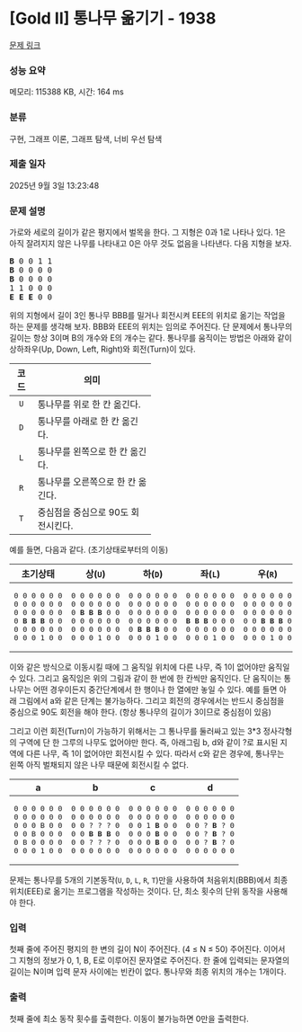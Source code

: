 # [Gold II] 통나무 옮기기 - 1938 

[문제 링크](https://www.acmicpc.net/problem/1938) 

### 성능 요약

메모리: 115388 KB, 시간: 164 ms

### 분류

구현, 그래프 이론, 그래프 탐색, 너비 우선 탐색

### 제출 일자

2025년 9월 3일 13:23:48

### 문제 설명

<p>가로와 세로의 길이가 같은 평지에서 벌목을 한다. 그 지형은 0과 1로 나타나 있다. 1은 아직 잘려지지 않은 나무를 나타내고 0은 아무 것도 없음을 나타낸다. 다음 지형을 보자.</p>

<pre><strong>B</strong> 0 0 1 1
<strong>B</strong> 0 0 0 0
<strong>B</strong> 0 0 0 0
1 1 0 0 0
<strong>E</strong> <strong>E</strong> <strong>E</strong> 0 0</pre>

<p>위의 지형에서 길이 3인 통나무 BBB를 밀거나 회전시켜 EEE의 위치로 옮기는 작업을 하는 문제를 생각해 보자. BBB와 EEE의 위치는 임의로 주어진다. 단 문제에서 통나무의 길이는 항상 3이며 B의 개수와 E의 개수는 같다. 통나무를 움직이는 방법은 아래와 같이 상하좌우(Up, Down, Left, Right)와 회전(Turn)이 있다.</p>

<table class="table table-bordered" style="width:50%">
	<thead>
		<tr>
			<th style="text-align: center;">코드</th>
			<th style="text-align: center;">의미</th>
		</tr>
	</thead>
	<tbody>
		<tr>
			<td style="text-align:center"><code>U</code></td>
			<td>통나무를 위로 한 칸 옮긴다.</td>
		</tr>
		<tr>
			<td style="text-align:center"><code>D</code></td>
			<td>통나무를 아래로 한 칸 옮긴다.</td>
		</tr>
		<tr>
			<td style="text-align:center"><code>L</code></td>
			<td>통나무를 왼쪽으로 한 칸 옮긴다.</td>
		</tr>
		<tr>
			<td style="text-align:center"><code>R</code></td>
			<td>통나무를 오른쪽으로 한 칸 옮긴다.</td>
		</tr>
		<tr>
			<td style="text-align:center"><code>T</code></td>
			<td>중심점을 중심으로 90도 회전시킨다.</td>
		</tr>
	</tbody>
</table>

<p>예를 들면, 다음과 같다. (초기상태로부터의 이동)</p>

<table class="table table-bordered" style="width:100%">
	<thead>
		<tr>
			<th style="text-align: center;">초기상태</th>
			<th style="text-align: center;">상(<code>U</code>)</th>
			<th style="text-align: center;">하(<code>D</code>)</th>
			<th style="text-align: center;">좌(<code>L</code>)</th>
			<th style="text-align: center;">우(<code>R</code>)</th>
			<th style="text-align: center;">회전(<code>T</code>)</th>
		</tr>
	</thead>
	<tbody>
		<tr>
			<td>
			<pre style="text-align:center">0 0 0 0 0 0
0 0 0 0 0 0
0 0 0 0 0 0
0 <strong>B B B</strong> 0 0
0 0 0 0 0 0
0 0 0 1 0 0</pre>
			</td>
			<td>
			<pre style="text-align:center">0 0 0 0 0 0
0 0 0 0 0 0
0 <strong>B B B</strong> 0 0
0 0 0 0 0 0
0 0 0 0 0 0
0 0 0 1 0 0</pre>
			</td>
			<td>
			<pre style="text-align:center">0 0 0 0 0 0
0 0 0 0 0 0
0 0 0 0 0 0
0 0 0 0 0 0
0 <strong>B B B</strong> 0 0
0 0 0 1 0 0</pre>
			</td>
			<td>
			<pre style="text-align:center">0 0 0 0 0 0
0 0 0 0 0 0
0 0 0 0 0 0
<strong>B B B</strong> 0 0 0
0 0 0 0 0 0
0 0 0 1 0 0</pre>
			</td>
			<td>
			<pre style="text-align:center">0 0 0 0 0 0
0 0 0 0 0 0
0 0 0 0 0 0
0 0 <strong>B B B</strong> 0
0 0 0 0 0 0
0 0 0 1 0 0</pre>
			</td>
			<td>
			<pre style="text-align:center">0 0 0 0 0 0
0 0 0 0 0 0
0 0 <strong>B</strong> 0 0 0
0 0 <strong>B</strong> 0 0 0
0 0 <strong>B</strong> 0 0 0
0 0 0 1 0 0</pre>
			</td>
		</tr>
	</tbody>
</table>

<p>이와 같은 방식으로 이동시킬 때에 그 움직일 위치에 다른 나무, 즉 1이 없어야만 움직일 수 있다. 그리고 움직임은 위의 그림과 같이 한 번에 한 칸씩만 움직인다. 단 움직이는 통나무는 어떤 경우이든지 중간단계에서 한 행이나 한 열에만 놓일 수 있다. 예를 들면 아래 그림에서 a와 같은 단계는 불가능하다. 그리고 회전의 경우에서는 반드시 중심점을 중심으로 90도 회전을 해야 한다. (항상 통나무의 길이가 3이므로 중심점이 있음)</p>

<p>그리고 이런 회전(Turn)이 가능하기 위해서는 그 통나무를 둘러싸고 있는 3*3 정사각형의 구역에 단 한 그루의 나무도 없어야만 한다. 즉, 아래그림 b, d와 같이 ?로 표시된 지역에 다른 나무, 즉 1이 없어야만 회전시킬 수 있다. 따라서 c와 같은 경우에, 통나무는 왼쪽 아직 벌채되지 않은 나무 때문에 회전시킬 수 없다.</p>

<table class="table table-bordered" style="width:100%">
	<thead>
		<tr>
			<th style="text-align: center;">a</th>
			<th style="text-align: center;">b</th>
			<th style="text-align: center;">c</th>
			<th style="text-align: center;">d</th>
		</tr>
	</thead>
	<tbody>
		<tr>
			<td>
			<pre style="text-align:center">0 0 0 0 0 0
0 0 0 0 0 0
0 0 0 B 0 0
0 0 B 0 0 0
0 B 0 0 0 0
0 0 0 1 0 0</pre>
			</td>
			<td>
			<pre style="text-align:center">0 0 0 0 0 0
0 0 0 0 0 0
0 0 ? ? ? 0
0 0 <strong>B B B </strong>0
0 0 ? ? ? 0
0 0 0 0 0 0</pre>
			</td>
			<td>
			<pre style="text-align:center">0 0 0 0 0 0
0 0 0 0 0 0
0 0 1 <strong>B</strong> 0 0
0 0 0 <strong>B</strong> 0 0
0 0 0 <strong>B</strong> 0 0
0 0 0 0 0 0</pre>
			</td>
			<td>
			<pre style="text-align:center">0 0 0 0 0 0
0 0 0 0 0 0
0 0 ? <strong>B</strong> ? 0
0 0 ? <strong>B</strong> ? 0
0 0 ? <strong>B</strong> ? 0
0 0 0 0 0 0</pre>
			</td>
		</tr>
	</tbody>
</table>

<p>문제는 통나무를 5개의 기본동작(<code>U</code>, <code>D</code>, <code>L</code>, <code>R</code>, <code>T</code>)만을 사용하여 처음위치(BBB)에서 최종위치(EEE)로 옮기는 프로그램을 작성하는 것이다. 단, 최소 횟수의 단위 동작을 사용해야 한다.</p>

### 입력 

 <p>첫째 줄에 주어진 평지의 한 변의 길이 N이 주어진다. (4 ≤ N ≤ 50) 주어진다. 이어서 그 지형의 정보가 0, 1, B, E로 이루어진 문자열로 주어진다. 한 줄에 입력되는 문자열의 길이는 N이며 입력 문자 사이에는 빈칸이 없다. 통나무와 최종 위치의 개수는 1개이다.</p>

### 출력 

 <p>첫째 줄에 최소 동작 횟수를 출력한다. 이동이 불가능하면 0만을 출력한다.</p>

